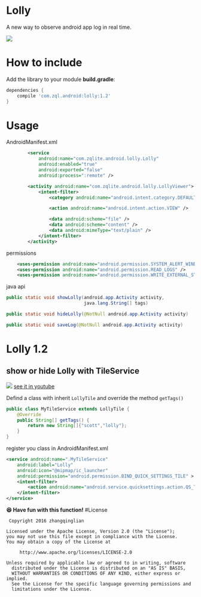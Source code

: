 

# Lolly
A new way to observe android app log in real time.

![](http://upload-images.jianshu.io/upload_images/2702499-689a9034c58afe80.png?imageMogr2/auto-orient/strip%7CimageView2/2/w/1240)

# How to include  

Add the library to your module **build.gradle**:

```gradle
dependencies {
    compile 'com.zql.android:lolly:1.2'
}
```

# Usage

AndroidManifest.xml

```xml
        <service
            android:name="com.zqlite.android.lolly.Lolly"
            android:enabled="true"
            android:exported="false"
            android:process=":remote" />

        <activity android:name="com.zqlite.android.lolly.LollyViewer">
            <intent-filter>
                <category android:name="android.intent.category.DEFAULT" />

                <action android:name="android.intent.action.VIEW" />

                <data android:scheme="file" />
                <data android:scheme="content" />
                <data android:mimeType="text/plain" />
            </intent-filter>
        </activity>
```

permissions

```xml
    <uses-permission android:name="android.permission.SYSTEM_ALERT_WINDOW" />
    <uses-permission android:name="android.permission.READ_LOGS" />
    <uses-permission android:name="android.permission.WRITE_EXTERNAL_STORAGE" />
```

java api

```java
public static void showLolly(android.app.Activity activity,
                             java.lang.String[] tags)

public static void hideLolly(@NotNull android.app.Activity activity)

public static void saveLog(@NotNull android.app.Activity activity)
```

# Lolly 1.2
## show or hide Lolly with TileService
![](http://7xprgn.com1.z0.glb.clouddn.com/tile.gif)
[see it in youtube](https://youtu.be/kAdJkzRIvAs)

Defind a class with inherit `LollyTile` and override the method `getTags()`

```java
public class MyTileService extends LollyTile {
    @Override
    public String[] getTags() {
        return new String[]{"scott","lolly"};
    }
}
```

register you class in AndroidManifest.xml

```xml
<service android:name=".MyTileService"
    android:label="Lolly"
    android:icon="@mipmap/ic_launcher"
    android:permission="android.permission.BIND_QUICK_SETTINGS_TILE" >
    <intent-filter>
        <action android:name="android.service.quicksettings.action.QS_TILE" />
    </intent-filter>
</service>
```

**😆 Have fun with this function!**
#License

     Copyright 2016 zhangqinglian

  	Licensed under the Apache License, Version 2.0 (the "License");
  	you may not use this file except in compliance with the License.
  	You may obtain a copy of the License at

	     http://www.apache.org/licenses/LICENSE-2.0

  	Unless required by applicable law or agreed to in writing, software
	  distributed under the License is distributed on an "AS IS" BASIS,
	  WITHOUT WARRANTIES OR CONDITIONS OF ANY KIND, either express or implied.
	  See the License for the specific language governing permissions and
	  limitations under the License.


